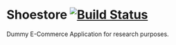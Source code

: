 # Shoestore [![Build Status](https://travis-ci.org/juliangrigera/Shoestore.svg?branch=master)](https://travis-ci.org/juliangrigera/Shoestore)
Dummy E-Commerce Application for research purposes.
